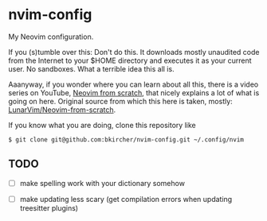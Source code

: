 # nvim-config

My Neovim configuration.

If you (s)tumble over this: Don't do this. It downloads mostly unaudited code from the Internet to your $HOME directory and executes it as your current user. No sandboxes. What a terrible idea this all is.

Aaanyway, if you wonder where you can learn about all this, there is a video series on YouTube,  [Neovim from scratch](https://www.youtube.com/playlist?list=PLhoH5vyxr6Qq41NFL4GvhFp-WLd5xzIzZ), that nicely explains a lot of what is going on here. Original source from which this here is taken, mostly: [LunarVim/Neovim-from-scratch](https://github.com/LunarVim/Neovim-from-scratch/).

If you know what you are doing, clone this repository like

    $ git clone git@github.com:bkircher/nvim-config.git ~/.config/nvim

## TODO

- [ ] make spelling work with your dictionary somehow
- [ ] make updating less scary (get compilation errors when updating treesitter plugins)

